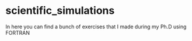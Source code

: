 # scientific_simulations

In here you can find a bunch of exercises that I made during my Ph.D using FORTRAN
